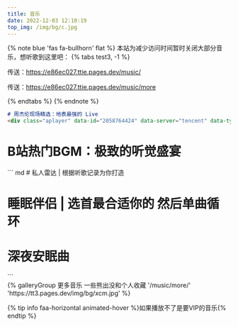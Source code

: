 ```yaml
---
title: 音乐
date: 2022-12-03 12:10:19
top_img: /img/bg/c.jpg
---
```


{% note blue 'fas fa-bullhorn' flat %}
本站为减少访问时间暂时关闭大部分音乐，想听歌到这里吧：
{% tabs test3, -1 %}
<!-- tab 音乐@fas fa-music -->
传送：https://e86ec027.ttie.pages.dev/music/
<!-- endtab -->
<!-- tab 其他歌单@fas fa-music -->
传送：https://e86ec027.ttie.pages.dev/music/more
<!-- endtab -->
{% endtabs %}
{% endnote %}

``` md
# 周杰伦现场精选：地表最强的 Live
<div class="aplayer" data-id="2058764424" data-server="tencent" data-type="playlist" data-preload="auto" data-theme="#3F51B5"></div>
```
# B站热门BGM：极致的听觉盛宴
<div class="aplayer" data-id="7595923629" data-server="tencent" data-type="playlist" data-preload="auto" data-listfolded="true" data-theme="#3F51B5"></div>
``` md
# 私人雷达 | 根据听歌记录为你打造
<div class="aplayer" data-id="3136952023" data-server="netease" data-type="playlist" data-preload="auto" data-listfolded="true" data-theme="#3F51B5"></div>

# 睡眠伴侣 | 选首最合适你的 然后单曲循环
<div class="aplayer" data-id="2829733864" data-server="netease" data-type="playlist" data-preload="auto" data-listfolded="true" data-theme="#3F51B5"></div>

# 深夜安眠曲
<div class="aplayer" data-id="4976794626" data-server="tencent" data-type="playlist" data-preload="auto" data-listfolded="true" data-theme="#3F51B5"></div>
```
<div class="gallery-group-main">
{% galleryGroup 更多音乐 一些熊出没和个人收藏 '/music/more/' 'https://tt3.pages.dev/img/bg/xcm.jpg' %}
</div>

{% tip info faa-horizontal animated-hover %}如果播放不了是要VIP的音乐{% endtip %}


